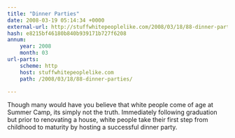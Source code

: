 ```yaml
---
title: "Dinner Parties"
date: 2008-03-19 05:14:34 +0000
external-url: http://stuffwhitepeoplelike.com/2008/03/18/88-dinner-parties/
hash: e8215bf46180b840b939171b727f6208
annum:
    year: 2008
    month: 03
url-parts:
    scheme: http
    host: stuffwhitepeoplelike.com
    path: /2008/03/18/88-dinner-parties/

---
```


Though many would have you believe that white people come of age at Summer Camp, its simply not the truth.  Immediately following graduation but prior to renovating a house, white people take their first step from childhood to maturity by hosting a successful dinner party.

